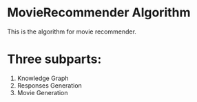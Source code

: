 # MovieRecommender Algorithm

This is the algorithm for movie recommender.

# Three subparts:

1. Knowledge Graph
2. Responses Generation
3. Movie Generation

